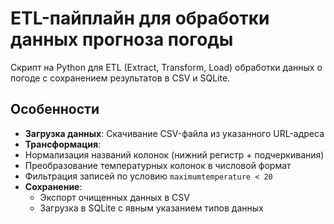# ETL-пайплайн для обработки данных прогноза погоды

Скрипт на Python для ETL (Extract, Transform, Load) обработки данных о погоде с сохранением результатов в CSV и SQLite.

## Особенности
- **Загрузка данных**: Скачивание CSV-файла из указанного URL-адреса
-  **Трансформация**:
  - Нормализация названий колонок (нижний регистр + подчеркивания)
  - Преобразование температурных колонок в числовой формат
  - Фильтрация записей по условию `maximumtemperature < 20`
- **Сохранение**:
  - Экспорт очищенных данных в CSV
  - Загрузка в SQLite с явным указанием типов данных
